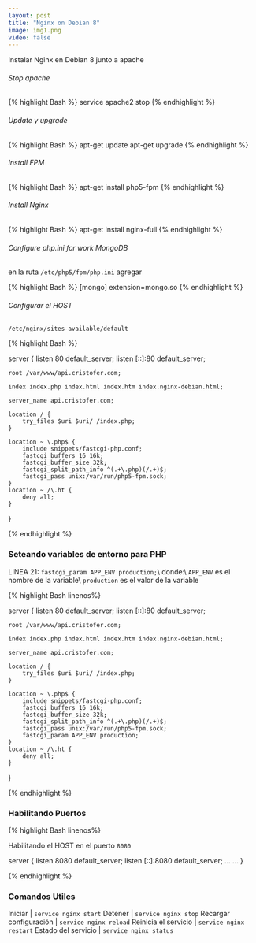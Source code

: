 ```yaml
---
layout: post
title: "Nginx on Debian 8"
image: img1.png
video: false
---
```


Instalar Nginx en Debian 8 junto a apache

###### Stop apache

{% highlight Bash %}
service apache2 stop
{% endhighlight %}



###### Update y upgrade

{% highlight Bash %}
apt-get update
apt-get upgrade
{% endhighlight %}



###### Install FPM

{% highlight Bash %}
apt-get install php5-fpm
{% endhighlight %}



###### Install Nginx

{% highlight Bash %}
apt-get install nginx-full
{% endhighlight %}



###### Configure php.ini for work MongoDB

en la ruta <code>/etc/php5/fpm/php.ini</code> agregar

{% highlight Bash %}
[mongo]
extension=mongo.so
{% endhighlight %}



###### Configurar el HOST

<code>/etc/nginx/sites-available/default</code>

{% highlight Bash %}

server {
	listen 80 default_server;
	listen [::]:80 default_server;

	root /var/www/api.cristofer.com;

	index index.php index.html index.htm index.nginx-debian.html;	

	server_name api.cristofer.com;

	location / {
		try_files $uri $uri/ /index.php;
	}

	location ~ \.php$ {
		include snippets/fastcgi-php.conf;
		fastcgi_buffers 16 16k;
		fastcgi_buffer_size 32k;
		fastcgi_split_path_info ^(.+\.php)(/.+)$;
		fastcgi_pass unix:/var/run/php5-fpm.sock;
	}
	location ~ /\.ht {
		deny all;
	}
}


{% endhighlight %}


### Seteando variables de entorno para PHP

LINEA 21: `fastcgi_param APP_ENV production;`\\
donde:\\
`APP_ENV` es el nombre de la variable\\
`production` es el valor de la variable

{% highlight Bash linenos%}

server {
	listen 80 default_server;
	listen [::]:80 default_server;

	root /var/www/api.cristofer.com;

	index index.php index.html index.htm index.nginx-debian.html;	

	server_name api.cristofer.com;

	location / {
		try_files $uri $uri/ /index.php;
	}

	location ~ \.php$ {
		include snippets/fastcgi-php.conf;
		fastcgi_buffers 16 16k;
		fastcgi_buffer_size 32k;
		fastcgi_split_path_info ^(.+\.php)(/.+)$;
		fastcgi_pass unix:/var/run/php5-fpm.sock;
		fastcgi_param APP_ENV production;
	}
	location ~ /\.ht {
		deny all;
	}
}


{% endhighlight %}


### Habilitando Puertos

{% highlight Bash linenos%}

Habilitando el HOST en el puerto `8080`

server {
	listen 8080 default_server;
	listen [::]:8080 default_server;
...
...
}

{% endhighlight %}

### Comandos Utiles

<div class="table-responsive" markdown="1">

Iniciar | `service nginx start`
Detener | `service nginx stop`
Recargar configuración | `service nginx reload`
Reinicia el servicio | `service nginx restart`
Estado del servicio | `service nginx status`

</div>


<script>
  $( "table" ).addClass( "table table-hover" );
</script>

